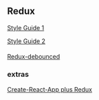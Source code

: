 ## Redux

[Style Guide 1](https://github.com/iraycd/React-Redux-Styleguide)

[Style Guide 2](https://gist.github.com/datchley/4e0d05c526d532d1b05bf9b48b174faf)


#### 

[Redux-debounced](https://github.com/ryanseddon/redux-debounced)

### extras

[Create-React-App plus Redux](https://medium.com/backticks-tildes/setting-up-a-redux-project-with-create-react-app-e363ab2329b8)